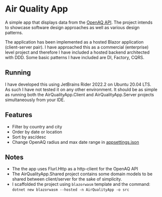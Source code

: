# Air Quality App
A simple app that displays data from the [OpenAQ API](https://docs.openaq.org/docs). The project intends to showcase software design approaches as well as various design patterns. 

The application has been implemented as a hosted Blazor application (client-server pair). I have approached this as a commercial (enterprise) level project and therefore I have included a hosted backend architected with DDD. Some basic patterns I have included are DI, Factory, CQRS.

## Running
I have developed this using JetBrains Rider 2022.2 on Ubuntu 20.04 LTS. As such I have not tested it on any other environment.
It should be as simple as running both the AirQualityApp.Client and AirQualityApp.Server projects simultaneously from your IDE. 

## Features
- Filter by country and city
- Order by date or location
- Sort by asc/desc
- Change OpenAQ radius and max date range in [appsettings.json](./src/Server/appsettings.json)

## Notes
- The the app uses Flurl.Http as a http-client for the OpenAQ API
- The AirQualityApp.Shared project contains some domain models to be shared between client/server for the sake of simplicity.
- I scaffolded the project using `blazorwasm` template and the command: `dotnet new blazorwasm --hosted -n AirQualityApp -o src`